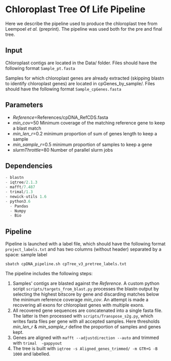 # Chloroplast Tree Of Life Pipeline

Here we describe the pipeline used to produce the chloroplast tree from Leempoel *et al.* (preprint). The pipeline was used both for the pre and final tree.

## Input

Chloroplast contigs are located in the Data/ folder. Files should have the following format `Sample_pt.fasta`

Samples for which chloroplast genes are already extracted (skipping blastn to identify chloroplast genes) are located in cpGenes_by_sample/. Files should have the following format `Sample_cpGenes.fasta`

## Parameters

- *Reference*=References/cpDNA_RefCDS.fasta
- *min_cov*=50  Minimum coverage of the matching reference gene to keep a blast match
- *min_len_r*=0.2 minimum proportion of sum of genes length to keep a sample
- *min_sample_r*=0.5 minimum proportion of samples to keep a gene
- *slurmThrottle*=80 Number of parallel slurm jobs

## Dependencies

```python
- blastn
- iqtree/2.1.3
- mafft/7.487
- trimal/1.3
- newick-utils 1.6 
- python3.6
  - Pandas
  - Numpy
  - Bio
```

## Pipeline

Pipeline is launched with a label file, which should have the following format `project_labels.txt` and has two columns (without header) separated by a space: sample label

```shell
sbatch cpDNA_pipeline.sh cpTree_v3_pretree_labels.txt
```

The pipeline includes the following steps:

1. Samples' contigs are blasted against the *Reference*. A custom python script `scripts/targets_from_blast.py` processes the blastn output by selecting the highest bitscore by gene and discarding matches below the minimum reference coverage  *min_cov*. An attempt is made a recovering all exons for chloroplast genes with multiple exons.
2. All recovered gene sequences are concatenated into a single fasta file. The latter is then processed with `scripts/Transpose_s2g.py`, which writes fasta files per gene with all accepted samples. Here thresholds *min_len_r* & *min_sample_r* define the proportion of samples and genes kept.
3. Genes are aligned with `mafft --adjustdirection --auto` and trimmed with `trimal  -gappyout`
4. The tree is built with `iqtree -s Aligned_genes_trimmed/ -m GTR+G -B 1000` and labelled.
